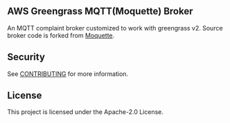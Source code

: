 
## AWS Greengrass MQTT(Moquette) Broker

An MQTT complaint broker customized to work with greengrass v2. Source broker code is forked from [Moquette](https://github.com/moquette-io/moquette). 

## Security

See [CONTRIBUTING](CONTRIBUTING.md#security-issue-notifications) for more information.

## License

This project is licensed under the Apache-2.0 License.

